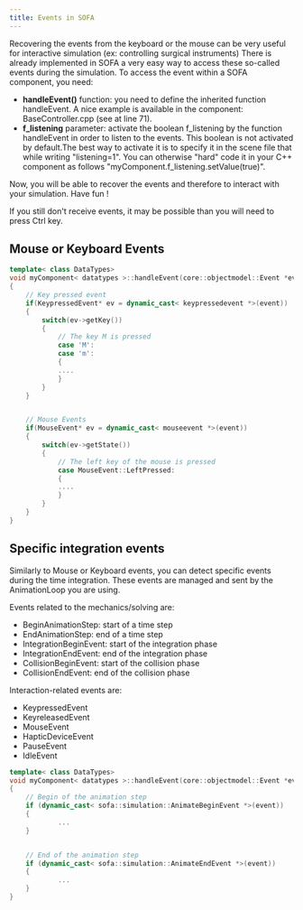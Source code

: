 ```yaml
---
title: Events in SOFA
---
```


Recovering the events from the keyboard or the mouse can be very useful
for interactive simulation (ex: controlling surgical instruments) There
is already implemented in SOFA a very easy way to access these so-called
events during the simulation. To access the event within a SOFA
component, you need:

-   **handleEvent()** function: you need to define the inherited
    function handleEvent. A nice example is available in the component:
    BaseController.cpp (see at line 71).
-   **f\_listening** parameter: activate the boolean f\_listening by the
    function handleEvent in order to listen to the events. This boolean
    is not activated by default.The best way to activate it is to
    specify it in the scene file that while writing "listening=1". You
    can otherwise "hard" code it in your C++ component as
    follows "myComponent.f\_listening.setValue(true)".

Now, you will be able to recover the events and therefore to interact
with your simulation. Have fun !

If you still don't receive events, it may be possible than you will need to press Ctrl key.

Mouse or Keyboard Events
------------------------

``` cpp
template< class DataTypes>
void myComponent< datatypes >::handleEvent(core::objectmodel::Event *event)
{
    // Key pressed event
    if(KeypressedEvent* ev = dynamic_cast< keypressedevent *>(event))
    {
        switch(ev->getKey())
        {
            // The key M is pressed
            case 'M':
            case 'm':
            {
            ....
            }
        }
    }


    // Mouse Events
    if(MouseEvent* ev = dynamic_cast< mouseevent *>(event))
    {
        switch(ev->getState())
        {
            // The left key of the mouse is pressed
            case MouseEvent::LeftPressed:
            {
            ....
            }
        }
    }
}
```

Specific integration events
---------------------------

Similarly to Mouse or Keyboard events, you can detect
specific events during the time integration. These events are managed
and sent by the AnimationLoop you are using.

Events related to the mechanics/solving are:

-   BeginAnimationStep: start of a time step
-   EndAnimationStep: end of a time step
-   IntegrationBeginEvent: start of the integration phase
-   IntegrationEndEvent: end of the integration phase
-   CollisionBeginEvent: start of the collision phase
-   CollisionEndEvent: end of the collision phase

Interaction-related events are:

- KeypressedEvent
- KeyreleasedEvent
- MouseEvent
- HapticDeviceEvent
- PauseEvent
- IdleEvent

``` cpp
template< class DataTypes>
void myComponent< datatypes >::handleEvent(core::objectmodel::Event *event)
{
    // Begin of the animation step
    if (dynamic_cast< sofa::simulation::AnimateBeginEvent *>(event))
    {
            ...
    }


    // End of the animation step
    if (dynamic_cast< sofa::simulation::AnimateEndEvent *>(event))
    {
            ...
    }
}
```
